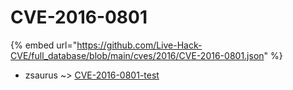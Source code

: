 # CVE-2016-0801
{% embed url="https://github.com/Live-Hack-CVE/full_database/blob/main/cves/2016/CVE-2016-0801.json" %}

* zsaurus ~> [CVE-2016-0801-test](https://www.alice-snow.ru/2016/database/cve-2016-0801/cve-2016-0801-test-zsaurus)